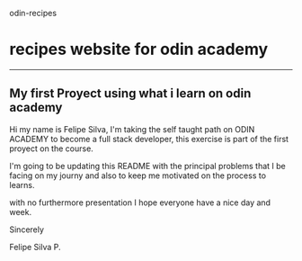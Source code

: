 odin-recipes
# recipes website for odin academy
***
## My first Proyect using what i learn on odin academy

Hi my name is Felipe Silva, I'm taking the self taught path on ODIN ACADEMY to become a full stack developer, this exercise is part of the first proyect on the course.

I'm going to be updating this README with the principal problems that I be facing on my journy and also to keep me motivated on the process to learns.

with no furthermore presentation I hope everyone have a nice day and week.

Sincerely 

Felipe Silva P.